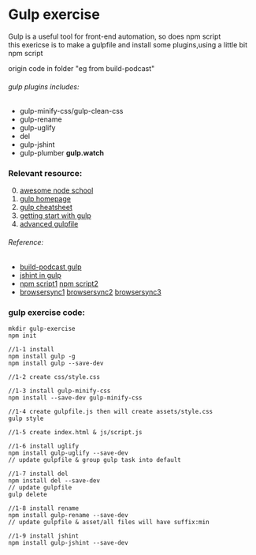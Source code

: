 # Gulp exercise

Gulp is a useful tool for front-end automation, so does npm script
</br>
this exericse is to make a gulpfile and install some plugins,using a little bit npm script
</br>

origin code in  folder "eg from build-podcast"

###### gulp plugins includes:
- gulp-minify-css/gulp-clean-css
- gulp-rename
- gulp-uglify
- del
- gulp-jshint
- gulp-plumber
**gulp.watch**

### Relevant resource:
0. [awesome node school](https://nodeschool.io/zh-tw/)
1. [gulp homepage](https://github.com/gulpjs/gulp)
2. [gulp cheatsheet](https://github.com/osscafe/gulp-cheatsheet)
3. [getting start with gulp](https://markgoodyear.com/2014/01/getting-started-with-gulp/)
4. [advanced gulpfile](https://www.mikestreety.co.uk/blog/advanced-gulp-file)

###### Reference:
- [build-podcast gulp](https://build-podcast.com/gulp/)
- [jshint in gulp](https://www.xiabingbao.com/gulp/2015/10/15/gulp-jshint)
- [npm script1](https://aotu.io/notes/2016/02/26/use-npm-script-instead-of-gulp/?utm_source=tuicool&utm_medium=referral)
  [npm script2](http://www.ruanyifeng.com/blog/2016/10/npm_scripts.html)
- [browsersync1](http://www.browsersync.cn/docs/gulp/)
  [browsersync2](https://browsersync.io/docs/gulp/)
  [browsersync3](https://segmentfault.com/a/1190000002607627)

### gulp exercise code:
```
mkdir gulp-exercise
npm init

//1-1 install
npm install gulp -g 
npm install gulp --save-dev

//1-2 create css/style.css

//1-3 install gulp-minify-css
npm install --save-dev gulp-minify-css

//1-4 create gulpfile.js then will create assets/style.css
gulp style

//1-5 create index.html & js/script.js

//1-6 install uglify
npm install gulp-uglify --save-dev
// update gulpfile & group gulp task into default

//1-7 install del
npm install del --save-dev
// update gulpfile
gulp delete

//1-8 install rename
npm install gulp-rename --save-dev
// update gulpfile & asset/all files will have suffix:min

//1-9 install jshint
npm install gulp-jshint --save-dev
```
